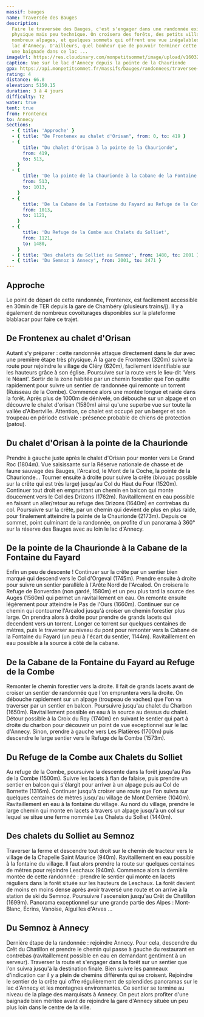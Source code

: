 ```yaml
---
massif: bauges
name: Traversée des Bauges
description:
  Faire le traversée des Bauges, c'est s'engager dans une randonnée exigeante,
  physique mais peu technique. On croisera des forêts, des petits villages, de
  nombreux alpages, et quelques sommets qui offrent une vue inégalables sur le
  lac d'Annecy. D'ailleurs, quel bonheur que de pouvoir terminer cette randonnée par
  une baignade dans ce lac ...
imageUrl: https://res.cloudinary.com/monpetitsommet/image/upload/v1603218138/bauges/randonnees/traversee-bauges-frontenex-annecy/intro_ppjy7g.jpg
caption: Vue sur le lac d'Annecy depuis la pointe de la Chaurionde
gpx: https://api.monpetitsommet.fr/massifs/bauges/randonnees/traversee-bauges-frontenex-annecy.json
rating: 4
distance: 66.8
elevation: 5150.15
duration: 3 à 4 jours
difficulty: T2
water: true
tent: true
from: Frontenex
to: Annecy
sections:
  - { title: 'Approche' }
  - { title: "De Frontenex au chalet d'Orisan", from: 0, to: 419 }
  - {
      title: "Du chalet d'Orisan à la pointe de la Chaurionde",
      from: 419,
      to: 513,
    }
  - {
      title: 'De la pointe de la Chaurionde à la Cabane de la Fontaine du Fayard',
      from: 513,
      to: 1013,
    }
  - {
      title: 'De la Cabane de la Fontaine du Fayard au Refuge de la Combe',
      from: 1013,
      to: 1121,
    }
  - {
      title: 'Du Refuge de la Combe aux Chalets du Solliet',
      from: 1121,
      to: 1480,
    }
  - { title: 'Des chalets du Solliet au Semnoz', from: 1480, to: 2001 }
  - { title: 'Du Semnoz à Annecy', from: 2001, to: 2471 }
---
```


## Approche

Le point de départ de cette randonnée, Frontenex, est facilement accessible en 30min de TER depuis la gare de Chambéry (plusieurs trains/j). Il y a également de nombreux covoiturages disponibles sur la plateforme blablacar pour faire ce trajet.

## De Frontenex au chalet d'Orisan

Autant s'y préparer : cette randonnée attaque directement dans le dur avec une première étape très physique. À la gare de Frontenex (320m) suivre la route pour rejoindre le village de Cléry (620m), facilement identifiable sur les hauteurs grâce à son église. Poursuivre sur la route vers le lieu-dit 'Vers le Néant'. Sortir de la zone habitée par un chemin forestier que l'on quitte rapidement pour suivre un sentier de randonnée qui remonte un torrent (Ruisseau de la Combe). Commence alors une montée longue et raide dans la forêt. Après plus de 1000m de dénivelé, on débouche sur un alpage et on découvre le chalet d'orisan (1580m) ainsi qu'une superbe vue sur toute la vallée d'Albertville. Attention, ce chalet est occupé par un berger et son troupeau en période estivale : présence probable de chiens de protection (patou).

## Du chalet d'Orisan à la pointe de la Chaurionde

Prendre à gauche juste après le chalet d'Orisan pour monter vers Le Grand Roc (1804m). Vue saisissante sur la Réserve nationale de chasse et de faune sauvage des Bauges, l'Arcalod, le Mont de la Coche, la pointe de la Chaurionde... Tourner ensuite à droite pour suivre la crête (bivouac possible sur la crête qui est très large) jusqu'au Col du Haut du Four (1520m). Continuer tout droit en empruntant un chemin en balcon qui monte doucement vers le Col des Drizons (1762m). Ravitaillement en eau possible en faisant un aller/retour au refuge des Drizons (1640m) en contrebas du col. Poursuivre sur la crête, par un chemin qui devient de plus en plus raide, pour finalement atteindre la pointe de la Chaurionde (2173m). Depuis ce sommet, point culminant de la randonnée, on profite d'un panorama à 360° sur la réserve des Bauges avec au loin le lac d'Annecy.

<content-image url="/v1603218021/bauges/randonnees/traversee-bauges-frontenex-annecy/step_2_oossdd.jpg" caption="la crête au dessus du chalet d'Orisan. Au fond à gauche l'Arcalod, à droite la pointe de la chaurionde"></content-image>

## De la pointe de la Chaurionde à la Cabane de la Fontaine du Fayard

Enfin un peu de descente ! Continuer sur la crête par un sentier bien marqué qui descend vers le Col d'Orgeval (1745m). Prendre ensuite à droite pour suivre un sentier parallèle à l'Arête Nord de l'Arcalod. On croisera le Refuge de Bonverdan (non gardé, 1580m) et un peu plus tard la source des Auges (1560m) qui permet un ravitaillement en eau. On remonte ensuite légèrement pour atteindre le Pas de l'Ours (1660m). Continuer sur ce chemin qui contourne l'Arcalod jusqu'à croiser un chemin forestier plus large. On prendra alors à droite pour prendre de grands lacets qui decendent vers un torrent. Longer ce torrent sur quelques centaines de mètres, puis le traverser au niveau du pont pour remonter vers la Cabane de la Fontaine du Fayard (un peu à l'écart du sentier, 1144m). Ravitaillement en eau possible à la source à côté de la cabane.

## De la Cabane de la Fontaine du Fayard au Refuge de la Combe

Remonter le chemin forestier vers la droite. Il fait de grands lacets avant de croiser un sentier de randonnée que l'on empruntera vers la droite. On débouche rapidement sur un alpage (troupeau de vaches) que l'on va traverser par un sentier en balcon. Poursuivre jusqu'au chalet du Charbon (1650m). Ravitaillement possible en eau à la source au dessus du chalet. Détour possible à la Croix du Roy (1740m) en suivant le sentier qui part à droite du charbon pour découvrir un point de vue exceptionnel sur le lac d'Annecy. Sinon, prendre à gauche vers Les Platières (1700m) puis descendre le large sentier vers le Refuge de la Combe (1573m).

<content-image url="/v1603218024/bauges/randonnees/traversee-bauges-frontenex-annecy/step_4_ojbgbh.jpg" caption="Vue sur le lac d'Annecy depuis la croix du Roy"></content-image>

## Du Refuge de la Combe aux Chalets du Solliet

Au refuge de la Combe, poursuivre la descente dans la forêt jusqu'au Pas de la Combe (1500m). Suivre les lacets à flan de falaise, puis prendre un sentier en balcon qui s'élargit pour arriver à un alpage puis au Col de Bornette (1316m). Continuer jusqu'à croiser une route que l'on suivra sur quelques centaines de mètres jusqu'au village de Mont Derrière (1040m). Ravitaillement en eau à la fontaine du village. Au nord du village, prendre le large chemin qui monte en lacets à travers un alpage jusqu'à un col sur lequel se situe une ferme nommée Les Chalets du Solliet (1440m).

## Des chalets du Solliet au Semnoz

Traverser la ferme et descendre tout droit sur le chemin de tracteur vers le village de la Chapelle Saint Maurice (940m). Ravitaillement en eau possible à la fontaine du village. Il faut alors prendre la route sur quelques centaines de mètres pour rejoindre Leschaux (940m). Commence alors la dernière montée de cette randonnée : prendre le sentier qui monte en lacets réguliers dans la forêt située sur les hauteurs de Leschaux. La forêt devient de moins en moins dense après avoir traversé une route et on arrive à la station de ski du Semnoz. Poursuivre l'ascension jusqu'au Crêt de Chatillon (1699m). Panorama exceptionnel sur une grande partie des Alpes : Mont-Blanc, Écrins, Vanoise, Aiguilles d'Arves ...

## Du Semnoz à Annecy

Dernière étape de la randonnée : rejoindre Annecy. Pour cela, descendre du Crêt du Chatillon et prendre le chemin qui passe à gauche du restaurant en contrebas (ravitaillement possible en eau en demandant gentiment à un serveur). Traverser la route et s'engager dans la forêt sur un sentier que l'on suivra jusqu'à la destination finale. Bien suivre les panneaux d'indication car il y a plein de chemins différents qui se croisent. Rejoindre le sentier de la crête qui offre régulièrement de splendides panoramas sur le lac d'Annecy et les montagnes environnantes. Ce sentier se termine au niveau de la plage des marquisats à Annecy. On peut alors profiter d'une baignade bien méritée avant de rejoindre la gare d'Annecy située un peu plus loin dans le centre de la ville.

<content-image url="/v1603218023/bauges/randonnees/traversee-bauges-frontenex-annecy/step_7_iostyt.jpg" caption="le lac d'Annecy, depuis le sentier de la crête"></content-image>
